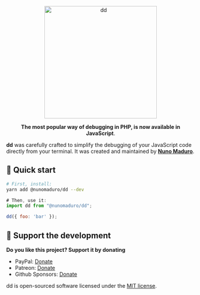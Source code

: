 <p align="center">
  <img src="https://raw.githubusercontent.com/nunomaduro/dd/master/art/preview.png" width="300" alt="dd">
    <p align="center">
    <strong>The most popular way of debugging in PHP, is now available in JavaScript</a></strong>.
  </p>
</p>

**dd** was carefully crafted to simplify the debugging of your JavaScript code directly from your terminal.
It was created and maintained by **[Nuno Maduro](https://github.com/nunomaduro)**.

## 🚀 Quick start

```sh
# First, install:
yarn add @nunomaduro/dd --dev
```

```js
# Then, use it:
import dd from "@nunomaduro/dd";

dd({ foo: 'bar' });
```

## 💖 Support the development
**Do you like this project? Support it by donating**

- PayPal: [Donate](https://www.paypal.com/cgi-bin/webscr?cmd=_s-xclick&hosted_button_id=66BYDWAT92N6L)
- Patreon: [Donate](https://www.patreon.com/nunomaduro)
- Github Sponsors: [Donate](https://github.com/sponsors/nunomaduro)

dd is open-sourced software licensed under the [MIT license](LICENSE.md).
